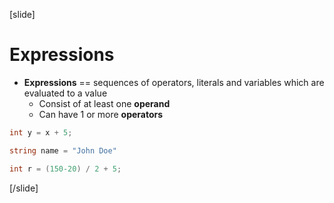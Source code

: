 [slide]
# Expressions
* **Expressions** == sequences of operators, literals and variables which are evaluated to a value
  * Consist of at least one **operand**
  * Can have 1 or more **operators**
```csharp
int y = x + 5;
```
```csharp
string name = "John Doe"
```
```csharp
int r = (150-20) / 2 + 5;
```
[/slide]